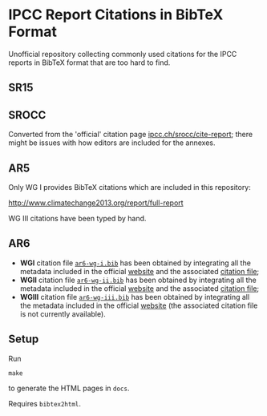 # IPCC Report Citations in BibTeX Format

Unofficial repository collecting commonly used citations for the IPCC reports
in BibTeX format that are too hard to find.

## SR15

## SROCC

Converted from the 'official' citation page [ipcc.ch/srocc/cite-report](https://www.ipcc.ch/srocc/cite-report/); there might be issues with how editors are included for the annexes.

## AR5

Only WG I provides BibTeX citations which are included in this repository:

http://www.climatechange2013.org/report/full-report

WG III citations have been typed by hand.

## AR6

- **WGI** citation file [`ar6-wg-i.bib`](https://github.com/openclimatedata/ipcc-bibtex/blob/main/ar6-wg-i.bib) has been obtained by integrating all the metadata included in the official [website](https://www.ipcc.ch/report/ar6/wg1/about/how-to-cite-this-report/) and the associated [citation file](https://www.ipcc.ch/report/ar6/wg1/downloads/report/IPCC_AR6_WGI_Citation.bib);
- **WGII** citation file [`ar6-wg-ii.bib`](https://github.com/openclimatedata/ipcc-bibtex/blob/main/ar6-wg-ii.bib) has been obtained by integrating all the metadata included in the official [website](https://www.ipcc.ch/report/ar6/wg2/about/how-to-cite-this-report/) and the associated [citation file](https://www.ipcc.ch/report/ar6/wg2/downloads/report/IPCC_AR6_WGII_Citation.bib);
- **WGIII** citation file [`ar6-wg-iii.bib`](https://github.com/openclimatedata/ipcc-bibtex/blob/main/ar6-wg-iii.bib) has been obtained by integrating all the metadata included in the official [website](https://www.ipcc.ch/report/ar6/wg3/about/how-to-cite-this-report/) (the associated citation file is not currently available). 

## Setup

Run

```
make
```

to generate the HTML pages in `docs`.

Requires `bibtex2html`.
